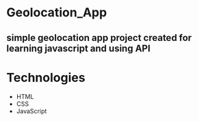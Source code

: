 # Geolocation_App
## simple geolocation app project created for learning javascript and using API

# Technologies 
* HTML
* CSS
* JavaScript

